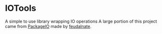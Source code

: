 # IOTools

A simple to use library wrapping IO operations
A large portion of this project came from [PackageIO](http://360haven.com/feudalnate/) made by [feudalnate](http://github.com/fuedalnate).
